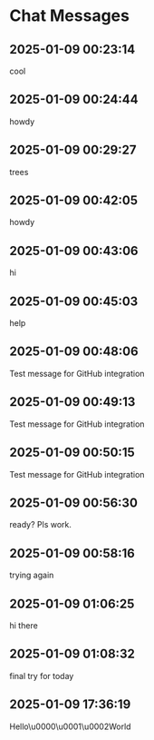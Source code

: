 # Chat Messages

## 2025-01-09 00:23:14
cool

## 2025-01-09 00:24:44
howdy

## 2025-01-09 00:29:27
trees

## 2025-01-09 00:42:05
howdy

## 2025-01-09 00:43:06
hi

## 2025-01-09 00:45:03
help

## 2025-01-09 00:48:06
Test message for GitHub integration

## 2025-01-09 00:49:13
Test message for GitHub integration

## 2025-01-09 00:50:15
Test message for GitHub integration

## 2025-01-09 00:56:30
ready? Pls work.

## 2025-01-09 00:58:16
trying again

## 2025-01-09 01:06:25
hi there

## 2025-01-09 01:08:32
final try for today

## 2025-01-09 17:36:19
Hello\u0000\u0001\u0002World

